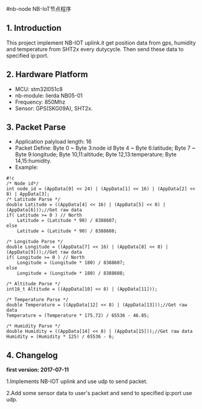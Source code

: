 #nb-node
NB-IoT节点程序
## 1. Introduction ##

This project implement NB-IOT uplink.it get position data from gps, humidity and temperature from SHT2x every dutycycle. Then send these data to specified ip:port.

## 2. Hardware Platform ##

* MCU: stm32l051c8
* nb-module: lierda NB05-01
* Frequency: 850Mhz
* Sensor: GPS(SKG09A), SHT2x.

## 3. Packet Parse ##

* Application palyload length: 16
* Packet Define: Byte 0 ~ Byte 3:node id Byte 4 ~ Byte 6:latitude; Byte 7 ~ Byte 9:longitude; Byte 10,11:altitude; Byte 12,13:temperature; Byte 14,15:humidity.
* Example:

```
#!c
/* Node id*/
int node_id = (AppData[0] << 24) | (AppData[1] << 16) | (AppData[2] << 8) | AppData[3]; 
/* Latitude Parse */
double Latitude = ((AppData[4] << 16) | (AppData[5] << 8) | (AppData[6]));//Get raw data
if( Latitude >= 0 ) // North
    Latitude = (Latitude * 90) / 8388607;
else
    Latitude = (Latitude * 90) / 8388608;

/* Longitude Parse */
double Longitude = ((AppData[7] << 16) | (AppData[8] << 8) | (AppData[9]));//Get raw data
if( Longitude >= 0 ) // North
    Longitude = (Longitude * 180) / 8388607;
else
    Longitude = (Longitude * 180) / 8388608;

/* Altitude Parse */
int16_t Altitude = ((AppData[10] << 8) | (AppData[11]));

/* Temperature Parse */
double Temperature = ((AppData[12] << 8) | (AppData[13]));//Get raw data
Temperature = (Temperature * 175.72) / 65536 - 46.85;

/* Humidity Parse */
double Humidity = ((AppData[14] << 8) | (AppData[15]));//Get raw data
Humidity = (Humidity * 125) / 65536 - 6;
```

## 4. Changelog ##
**first version: 2017-07-11**

1.Implements NB-IOT uplink and use udp to send packet. 

2.Add some sensor data to user's packet and send to specified ip:port use udp.